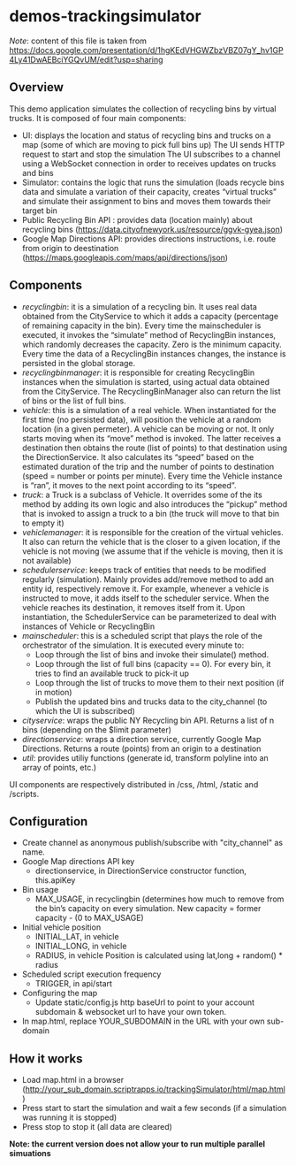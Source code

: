 # demos-trackingsimulator

*Note*: content of this file is taken from https://docs.google.com/presentation/d/1hgKEdVHGWZbzVBZ07gY_hv1GP4Ly41DwAEBciYGQvUM/edit?usp=sharing

## Overview
This demo application simulates the collection of recycling bins by virtual trucks. It is composed of four main components:

- UI: displays the location and status of recycling bins and trucks on a map (some of which are moving to pick full bins up)
The UI sends HTTP request to start and stop the simulation
The UI subscribes to a channel using a WebSocket connection in order to receives updates on trucks and bins
- Simulator: contains the logic that runs the simulation (loads recycle bins data and simulate a variation of their capacity, creates “virtual trucks” and simulate their assignment to bins and moves them towards their target bin
- Public Recycling Bin API : provides data (location mainly) about recycling bins (https://data.cityofnewyork.us/resource/ggvk-gyea.json)
- Google Map Directions API: provides directions instructions, i.e. route from origin to deestination (https://maps.googleapis.com/maps/api/directions/json)


## Components
- *recyclingbin*: it is a simulation of a recycling bin. It uses real data obtained from the CityService to which it adds a capacity (percentage of remaining capacity in the bin). Every time the mainscheduler is executed, it invokes the “simulate” method of RecyclingBin instances, which randomly decreases the capacity. Zero is the minimum capacity. Every time the data of a RecyclingBin instances changes, the instance is persisted in the global storage.
- *recyclingbinmanager*: it is responsible for creating RecyclingBin instances when the simulation is started, using actual data obtained from the CityService. The RecyclingBinManager also can return the list of bins or the list of full bins.
- *vehicle*: this is a simulation of a real vehicle. When instantiated for the first time (no persisted data), will position the vehicle at a random location (in a given permeter). A vehicle can be moving or not. It only starts moving when its “move” method is invoked. The latter receives a destination then obtains the route (list of points) to that destination using the DirectionService. It also calculates its “speed” based on the estimated duration of the trip and the number of points to destination (speed = number or points per minute). Every time the Vehicle instance is “ran”, it moves to the next point according to its “speed”.
- *truck*: a Truck is a subclass of Vehicle. It overrides some of the its method by adding its own logic and also introduces the “pickup” method that is invoked to assign a truck to a bin (the truck will move to that bin to empty it)
- *vehiclemanager*: it is responsible for the creation of the virtual vehicles. It also can return the vehicle that is the closer to a given location, if the vehicle is not moving (we assume that if the vehicle is moving, then it is not available)
- *schedulerservice*: keeps track of entities that needs to be modified regularly (simulation). Mainly provides add/remove method to add an entity id, respectively remove it. For example, whenever a vehicle is instructed to move, it adds itself to the scheduler service. When the vehicle reaches its destination, it removes itself from it. Upon instantiation, the SchedulerService can be parameterized to deal with instances of Vehicle or RecyclingBin
- *mainscheduler*: this is a scheduled script that plays the role of the orchestrator of the simulation. It is executed every minute to:
  - Loop through the list of bins and invoke their simulate() method. 
  - Loop through the list of full bins (capacity == 0). For every bin, it tries to find an available truck to pick-it up
  - Loop through the list of trucks to move them to their next position (if in motion)
  - Publish the updated bins and trucks data to the city_channel (to which the UI is subscribed)
- *cityservice*: wraps the public NY Recycling bin API. Returns a list of n bins (depending on the $limit parameter)
- *directionservice*: wraps a direction service, currently Google Map Directions. Returns a route (points) from an origin to a destination
- *util*: provides utiliy functions (generate id, transform polyline into an array of points, etc.)

UI components are respectively distributed in /css, /html, /static and /scripts.

## Configuration
- Create channel as anonymous publish/subscribe with "city_channel" as name.
- Google Map directions API key
  - directionservice, in DirectionService constructor function, this.apiKey
- Bin usage
  - MAX_USAGE, in recyclingbin (determines how much to remove from the bin’s capacity on every simulation. New capacity = former capacity - (0 to MAX_USAGE)
- Initial vehicle position
  - INITIAL_LAT, in vehicle
  - INITIAL_LONG, in vehicle
  - RADIUS, in vehicle
Position is calculated using lat,long + random() * radius
- Scheduled script execution frequency
  - TRIGGER, in api/start
- Configuring the map
  - Update static/config.js  http baseUrl to point to your account subdomain & websocket url to have your own token.
- In map.html, replace YOUR_SUBDOMAIN in the URL with your own sub-domain

## How it works
- Load map.html in a browser (http://your_sub_domain.scriptrapps.io/trackingSimulator/html/map.html)
- Press start to start the simulation and wait a few seconds (if a simulation was running it is stopped)
- Press stop to stop it (all data are cleared) 

**Note: the current version does not allow your to run multiple parallel simuations**
